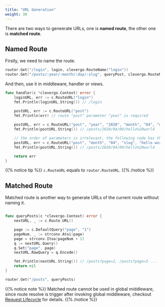 ```yaml
---
title: "URL Generation"
weight: 30
---
```


There are two ways to geneerate URLs, one is **named route**, the other one is **matched route**.

## Named Route

Firstly, we need to name the route.

```go
router.Get("/login", login, clevergo.RouteName("login"))
router.Get("/posts/:year/:month/:day/:slug", queryPost, clevergo.RouteName("post"))
```

And then, use it in middleware, handler or views.

```go
func handler(c *clevergo.Context) error {
    loginURL, err := c.RouteURL("login")
    fmt.Println(loginURL.String()) // /login

    postURL, err := c.RouteURL("post")
	fmt.Println(err) // route "post" parameter "year" is required
    
    postURL, err = c.RouteURL("post", "year", "2020", "month", "04", "day", "09", "slug", "hello world")
    fmt.Println(postURL.String()) // /posts/2020/04/09/hello%20world

    // the order of parameters is irrelevant, the following code has the same effect.
    postURL, err = c.RouteURL("post", "month", "04", "slug", "hello world", "day", "09", "year", "2020")
    fmt.Println(postURL.String()) // /posts/2020/04/09/hello%20world

    return err
}
```

{{% notice tip %}}
`c.RouteURL` equals to `router.RouteURL`.
{{% /notice %}}

## Matched Route

Matched route is another way to generate URLs of the current route without naming it.

```go

func queryPosts(c *clevergo.Context) error {
	nextURL, _ := c.Route.URL()

	page := c.DefaultQuery("page", "1")
	pageNum, _ := strconv.Atoi(page)
	page = strconv.Itoa(pageNum + 1)
	q := nextURL.Query()
	q.Set("page", page)
	nextURL.RawQuery = q.Encode()

	fmt.Println(nextURL.String()) // /posts?page=2, /posts?page=3 ...
	return nil
}

router.Get("/posts", queryPosts)
```

{{% notice note %}}
Matched route cannot be used in global middleware, since route resolve is trigger after invoking global middleware, checkout [Request Lifecycle](/en/basics/application/request-lifecycle) for details.
{{% /notice %}}
